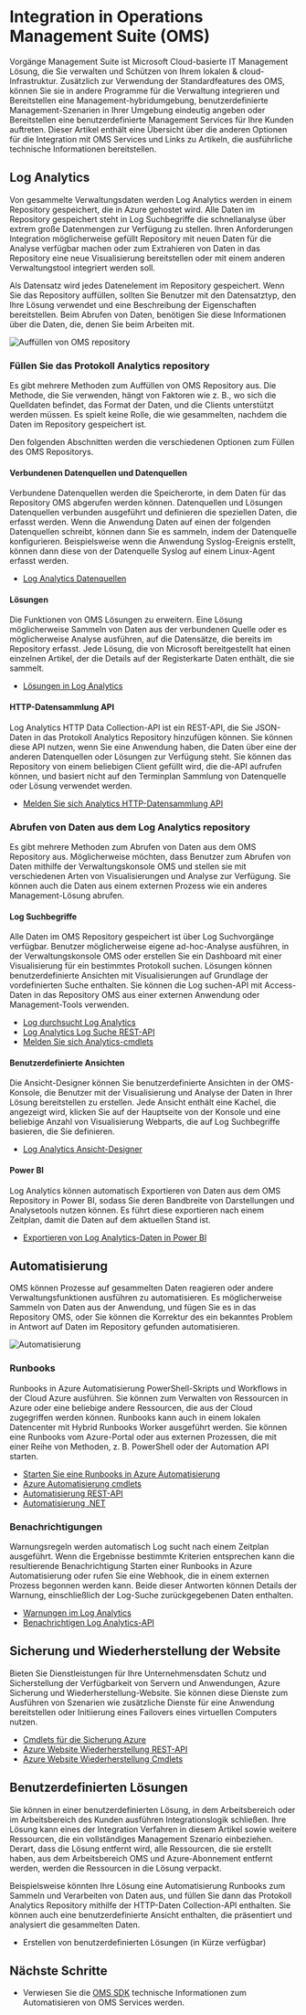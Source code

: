 <properties
   pageTitle="Integration mit Vorgänge Management Suite (OMS) | Microsoft Azure"
   description="Zusätzlich zur Verwendung der Standardfeatures des OMS, können Sie sie in andere Programme für die Verwaltung integrieren und Bereitstellen eine Management-hybridumgebung, benutzerdefinierte Management-Szenarien in Ihrer Umgebung eindeutig angeben oder Bereitstellen eine benutzerdefinierte Management Services für Ihre Kunden auftreten.  Dieser Artikel enthält eine Übersicht über die verschiedenen Optionen für die Integration mit OMS und Links zu Artikeln, die ausführliche technische Informationen bereitstellen."
   services="operations-management-suite"
   documentationCenter=""
   authors="bwren"
   manager="jwhit"
   editor="tysonn" />
<tags
   ms.service="operations-management-suite"
   ms.devlang="na"
   ms.topic="article"
   ms.tgt_pltfrm="na"
   ms.workload="infrastructure-services"
   ms.date="09/23/2016"
   ms.author="bwren" />

# <a name="integrating-with-operations-management-suite-oms"></a>Integration in Operations Management Suite (OMS)

Vorgänge Management Suite ist Microsoft Cloud-basierte IT Management Lösung, die Sie verwalten und Schützen von Ihrem lokalen & cloud-Infrastruktur.  Zusätzlich zur Verwendung der Standardfeatures des OMS, können Sie sie in andere Programme für die Verwaltung integrieren und Bereitstellen eine Management-hybridumgebung, benutzerdefinierte Management-Szenarien in Ihrer Umgebung eindeutig angeben oder Bereitstellen eine benutzerdefinierte Management Services für Ihre Kunden auftreten.  Dieser Artikel enthält eine Übersicht über die anderen Optionen für die Integration mit OMS Services und Links zu Artikeln, die ausführliche technische Informationen bereitstellen. 



## <a name="log-analytics"></a>Log Analytics
Von gesammelte Verwaltungsdaten werden Log Analytics werden in einem Repository gespeichert, die in Azure gehostet wird.  Alle Daten im Repository gespeichert steht in Log Suchbegriffe die schnellanalyse über extrem große Datenmengen zur Verfügung zu stellen.  Ihren Anforderungen Integration möglicherweise gefüllt Repository mit neuen Daten für die Analyse verfügbar machen oder zum Extrahieren von Daten in das Repository eine neue Visualisierung bereitstellen oder mit einem anderen Verwaltungstool integriert werden soll.

Als Datensatz wird jedes Datenelement im Repository gespeichert.  Wenn Sie das Repository auffüllen, sollten Sie Benutzer mit den Datensatztyp, den Ihre Lösung verwendet und eine Beschreibung der Eigenschaften bereitstellen.  Beim Abrufen von Daten, benötigen Sie diese Informationen über die Daten, die, denen Sie beim Arbeiten mit.

![Auffüllen von OMS repository](media/operations-management-suite-integration/repository.png)


### <a name="populate-the-log-analytics-repository"></a>Füllen Sie das Protokoll Analytics repository
Es gibt mehrere Methoden zum Auffüllen von OMS Repository aus.  Die Methode, die Sie verwenden, hängt von Faktoren wie z. B., wo sich die Quelldaten befindet, das Format der Daten, und die Clients unterstützt werden müssen.  Es spielt keine Rolle, die wie gesammelten, nachdem die Daten im Repository gespeichert ist.

Den folgenden Abschnitten werden die verschiedenen Optionen zum Füllen des OMS Repositorys.

#### <a name="connected-sources-and-data-sources"></a>Verbundenen Datenquellen und Datenquellen 
Verbundene Datenquellen werden die Speicherorte, in dem Daten für das Repository OMS abgerufen werden können.  Datenquellen und Lösungen Datenquellen verbunden ausgeführt und definieren die speziellen Daten, die erfasst werden.  Wenn die Anwendung Daten auf einen der folgenden Datenquellen schreibt, können dann Sie es sammeln, indem der Datenquelle konfigurieren.  Beispielsweise wenn die Anwendung Syslog-Ereignis erstellt, können dann diese von der Datenquelle Syslog auf einem Linux-Agent erfasst werden.

- [Log Analytics Datenquellen](../log-analytics/log-analytics-data-sources.md)

#### <a name="solutions"></a>Lösungen

Die Funktionen von OMS Lösungen zu erweitern.  Eine Lösung möglicherweise Sammeln von Daten aus der verbundenen Quelle oder es möglicherweise Analyse ausführen, auf die Datensätze, die bereits im Repository erfasst.  Jede Lösung, die von Microsoft bereitgestellt hat einen einzelnen Artikel, der die Details auf der Registerkarte Daten enthält, die sie sammelt.

- [Lösungen in Log Analytics](../log-analytics/log-analytics-add-solutions.md)



#### <a name="http-data-collector-api"></a>HTTP-Datensammlung API

Log Analytics HTTP Data Collection-API ist ein REST-API, die Sie JSON-Daten in das Protokoll Analytics Repository hinzufügen können.  Sie können diese API nutzen, wenn Sie eine Anwendung haben, die Daten über eine der anderen Datenquellen oder Lösungen zur Verfügung steht.  Sie können das Repository von einem beliebigen Client gefüllt wird, die die-API aufrufen können, und basiert nicht auf den Terminplan Sammlung von Datenquelle oder Lösung verwendet werden.

- [Melden Sie sich Analytics HTTP-Datensammlung API](../log-analytics/log-analytics-data-collector-api.md)


### <a name="retrieve-data-from-the-log-analytics-repository"></a>Abrufen von Daten aus dem Log Analytics repository

Es gibt mehrere Methoden zum Abrufen von Daten aus dem OMS Repository aus.  Möglicherweise möchten, dass Benutzer zum Abrufen von Daten mithilfe der Verwaltungskonsole OMS und stellen sie mit verschiedenen Arten von Visualisierungen und Analyse zur Verfügung.  Sie können auch die Daten aus einem externen Prozess wie ein anderes Management-Lösung abrufen.

#### <a name="log-searches"></a>Log Suchbegriffe

Alle Daten im OMS Repository gespeichert ist über Log Suchvorgänge verfügbar.  Benutzer möglicherweise eigene ad-hoc-Analyse ausführen, in der Verwaltungskonsole OMS oder erstellen Sie ein Dashboard mit einer Visualisierung für ein bestimmtes Protokoll suchen.  Lösungen können benutzerdefinierte Ansichten mit Visualisierungen auf Grundlage der vordefinierten Suche enthalten.  Sie können die Log suchen-API mit Access-Daten in das Repository OMS aus einer externen Anwendung oder Management-Tools verwenden.  

- [Log durchsucht Log Analytics](../log-analytics/log-analytics-log-searches.md)
- [Log Analytics Log Suche REST-API](../log-analytics/log-analytics-log-search-api.md)
- [Melden Sie sich Analytics-cmdlets](https://msdn.microsoft.com/library/mt188224.aspx)



#### <a name="custom-views"></a>Benutzerdefinierte Ansichten 
Die Ansicht-Designer können Sie benutzerdefinierte Ansichten in der OMS-Konsole, die Benutzer mit der Visualisierung und Analyse der Daten in Ihrer Lösung bereitstellen zu erstellen.  Jede Ansicht enthält eine Kachel, die angezeigt wird, klicken Sie auf der Hauptseite von der Konsole und eine beliebige Anzahl von Visualisierung Webparts, die auf Log Suchbegriffe basieren, die Sie definieren.
  
- [Log Analytics Ansicht-Designer](../log-analytics/log-analytics-view-designer.md)


#### <a name="power-bi"></a>Power BI

Log Analytics können automatisch Exportieren von Daten aus dem OMS Repository in Power BI, sodass Sie deren Bandbreite von Darstellungen und Analysetools nutzen können.  Es führt diese exportieren nach einem Zeitplan, damit die Daten auf dem aktuellen Stand ist. 

- [Exportieren von Log Analytics-Daten in Power BI](../log-analytics/log-analytics-powerbi.md)




## <a name="automation"></a>Automatisierung

OMS können Prozesse auf gesammelten Daten reagieren oder andere Verwaltungsfunktionen ausführen zu automatisieren.  Es möglicherweise Sammeln von Daten aus der Anwendung, und fügen Sie es in das Repository OMS, oder Sie können die Korrektur des ein bekanntes Problem in Antwort auf Daten im Repository gefunden automatisieren. 

![Automatisierung](media/operations-management-suite-integration/automate.png)

### <a name="runbooks"></a>Runbooks

Runbooks in Azure Automatisierung PowerShell-Skripts und Workflows in der Cloud Azure ausführen.  Sie können zum Verwalten von Ressourcen in Azure oder eine beliebige andere Ressourcen, die aus der Cloud zugegriffen werden können.  Runbooks kann auch in einem lokalen Datencenter mit Hybrid Runbooks Worker ausgeführt werden.  Sie können eine Runbooks vom Azure-Portal oder aus externen Prozessen, die mit einer Reihe von Methoden, z. B. PowerShell oder der Automation API starten.

- [Starten Sie eine Runbooks in Azure Automatisierung](../automation/automation-starting-a-runbook.md)
- [Azure Automatisierung cmdlets](https://msdn.microsoft.com/library/dn690262.aspx)
- [Automatisierung REST-API](https://msdn.microsoft.com/library/mt662285.aspx)
- [Automatisierung .NET](https://msdn.microsoft.com//library/mt465763.aspx)

### <a name="alerts"></a>Benachrichtigungen

Warnungsregeln werden automatisch Log sucht nach einem Zeitplan ausgeführt.  Wenn die Ergebnisse bestimmte Kriterien entsprechen kann die resultierende Benachrichtigung Starten einer Runbooks in Azure Automatisierung oder rufen Sie eine Webhook, die in einem externen Prozess begonnen werden kann.  Beide dieser Antworten können Details der Warnung, einschließlich der Log-Suche zurückgegebenen Daten enthalten.

- [Warnungen im Log Analytics](../log-analytics/log-analytics-alerts.md)
- [Benachrichtigen Log Analytics-API](../log-analytics/log-analytics-api-alerts.md)


## <a name="backup-and-site-recovery"></a>Sicherung und Wiederherstellung der Website

Bieten Sie Dienstleistungen für Ihre Unternehmensdaten Schutz und Sicherstellung der Verfügbarkeit von Servern und Anwendungen, Azure Sicherung und Wiederherstellung-Website.  Sie können diese Dienste zum Ausführen von Szenarien wie zusätzliche Dienste für eine Anwendung bereitstellen oder Initiierung eines Failovers eines virtuellen Computers nutzen.

- [Cmdlets für die Sicherung Azure](https://msdn.microsoft.com/library/mt619253.aspx)
- [Azure Website Wiederherstellung REST-API](https://msdn.microsoft.com/library/azure/mt750497.aspx)
- [Azure Website Wiederherstellung Cmdlets](https://msdn.microsoft.com/library/mt637930.aspx)

## <a name="custom-solutions"></a>Benutzerdefinierten Lösungen

Sie können in einer benutzerdefinierten Lösung, in dem Arbeitsbereich oder im Arbeitsbereich des Kunden ausführen Integrationslogik schließen.  Ihre Lösung kann eines der Integration Verfahren in diesem Artikel sowie weitere Ressourcen, die ein vollständiges Management Szenario einbeziehen.  Derart, dass die Lösung entfernt wird, alle Ressourcen, die sie erstellt haben, aus dem Arbeitsbereich OMS und Azure-Abonnement entfernt werden, werden die Ressourcen in die Lösung verpackt.

Beispielsweise könnten Ihre Lösung eine Automatisierung Runbooks zum Sammeln und Verarbeiten von Daten aus, und füllen Sie dann das Protokoll Analytics Repository mithilfe der HTTP-Daten Collection-API enthalten.  Sie können auch eine benutzerdefinierte Ansicht enthalten, die präsentiert und analysiert die gesammelten Daten.  

- Erstellen von benutzerdefinierten Lösungen (in Kürze verfügbar)    

## <a name="next-steps"></a>Nächste Schritte
- Verwiesen Sie die [OMS SDK](operations-management-suite-sdk.md) technische Informationen zum Automatisieren von OMS Services werden.  

